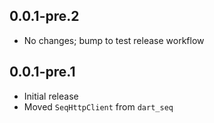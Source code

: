 ## 0.0.1-pre.2

* No changes; bump to test release workflow

## 0.0.1-pre.1

* Initial release
* Moved `SeqHttpClient` from `dart_seq`
